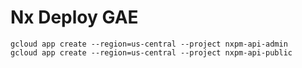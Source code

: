 # Nx Deploy GAE

```shell
gcloud app create --region=us-central --project nxpm-api-admin
gcloud app create --region=us-central --project nxpm-api-public
```

